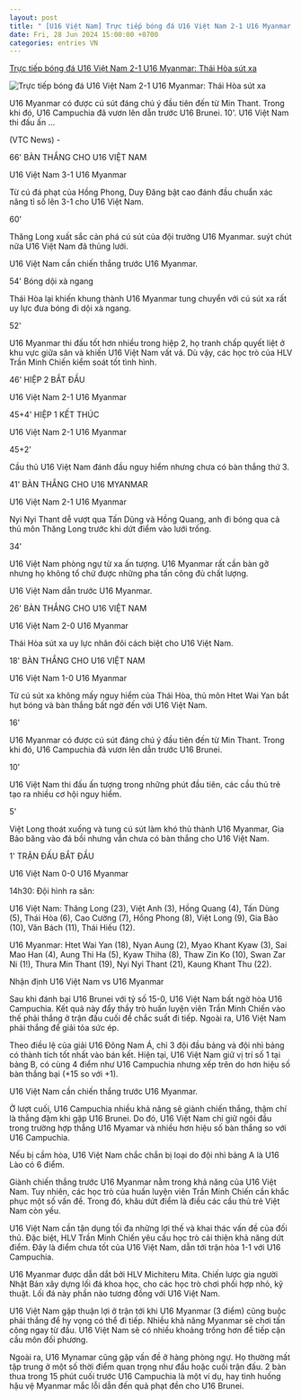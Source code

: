 ```yaml
---
layout: post
title: " [U16 Việt Nam] Trực tiếp bóng đá U16 Việt Nam 2-1 U16 Myanmar: Thái Hòa sút xa"
date: Fri, 28 Jun 2024 15:00:00 +0700
categories: entries VN
---
```

[Trực tiếp bóng đá U16 Việt Nam 2-1 U16 Myanmar: Thái Hòa sút xa](https://vtcnews.vn/truc-tiep-bong-da-u16-viet-nam-vs-u16-myanmar-giai-u16-dong-nam-a-2024-ar880154.html)

![Trực tiếp bóng đá U16 Việt Nam 2-1 U16 Myanmar: Thái Hòa sút xa](http://cdn-i.vtcnews.vn/resize/1IJCJ0lMm0Jjo7mU4M2osQ2/upload/2024/06/28/u16-viet-nam-thai-hoa-15284831.jpeg)

U16 Myanmar có được cú sút đáng chú ý đầu tiên đến từ Min Thant. Trong khi đó, U16 Campuchia đã vươn lên dẫn trước U16 Brunei. 10'. U16 Việt Nam thi đấu ấn ...

(VTC News) -

66' BÀN THẮNG CHO U16 VIỆT NAM

U16 Việt Nam 3-1 U16 Myanmar

Từ cú đá phạt của Hồng Phong, Duy Đăng bật cao đánh đầu chuẩn xác nâng tỉ số lên 3-1 cho U16 Việt Nam.

60'

Thăng Long xuất sắc cản phá cú sút của đội trưởng U16 Myanmar. suýt chút nữa U16 Việt Nam đã thủng lưới.

U16 Việt Nam cần chiến thắng trước U16 Myanmar.

54' Bóng dội xà ngang

Thái Hòa lại khiến khung thành U16 Myanmar tung chuyển với cú sút xa rất uy lực đưa bóng đi dội xà ngang.

52'

U16 Myanmar thi đấu tốt hơn nhiều trong hiệp 2, họ tranh chấp quyết liệt ở khu vực giữa sân và khiến U16 Việt Nam vất vả. Dù vậy, các học trò của HLV Trần Minh Chiến kiểm soát tốt tình hình.

46' HIỆP 2 BẮT ĐẦU

U16 Việt Nam 2-1 U16 Myanmar

45+4' HIỆP 1 KẾT THÚC

U16 Việt Nam 2-1 U16 Myanmar

45+2'

Cầu thủ U16 Việt Nam đánh đầu nguy hiểm nhưng chưa có bàn thắng thứ 3.

41' BÀN THẮNG CHO U16 MYANMAR

U16 Việt Nam 2-1 U16 Myanmar

Nyi Nyi Thant dễ vượt qua Tấn Dũng và Hồng Quang, anh đi bóng qua cả thủ môn Thăng Long trước khi dứt điểm vào lưới trống.

34'

U16 Việt Nam phòng ngự từ xa ấn tượng. U16 Myanmar rất cần bàn gỡ nhưng họ không tổ chứ được những pha tấn công đủ chất lượng.

U16 Việt Nam dẫn trước U16 Myanmar.

26' BÀN THẮNG CHO U16 VIỆT NAM

U16 Việt Nam 2-0 U16 Myanmar

Thái Hòa sút xa uy lực nhân đôi cách biệt cho U16 Việt Nam.

18' BÀN THẮNG CHO U16 VIỆT NAM

U16 Việt Nam 1-0 U16 Myanmar

Từ cú sút xa không mấy nguy hiểm của Thái Hòa, thủ môn Htet Wai Yan bắt hụt bóng và bàn thắng bất ngờ đến với U16 Việt Nam.

16'

U16 Myanmar có được cú sút đáng chú ý đầu tiên đến từ Min Thant. Trong khi đó, U16 Campuchia đã vươn lên dẫn trước U16 Brunei.

10'

U16 Việt Nam thi đấu ấn tượng trong những phút đầu tiên, các cầu thủ trẻ tạo ra nhiều cơ hội nguy hiểm.

5'

Việt Long thoát xuống và tung cú sút làm khó thủ thành U16 Myanmar, Gia Bảo băng vào đá bồi nhưng vẫn chưa có bàn thắng cho U16 Việt Nam.

1' TRẬN ĐẤU BẮT ĐẦU

U16 Việt Nam 0-0 U16 Myanmar

14h30: Đội hình ra sân:

U16 Việt Nam: Thăng Long (23), Việt Anh (3), Hồng Quang (4), Tấn Dùng (5), Thái Hòa (6), Cao Cường (7), Hồng Phong (8), Việt Long (9), Gia Bảo (10), Văn Bách (11), Thái Hiếu (12).

U16 Myanmar: Htet Wai Yan (18), Nyan Aung (2), Myao Khant Kyaw (3), Sai Mao Han (4), Aung Thi Ha (5), Kyaw Thiha (8), Thaw Zin Ko (10), Swan Zar Ni (1!), Thura Min Thant (19), Nyi Nyi Thant (21), Kaung Khant Thu (22).

Nhận định U16 Việt Nam vs U16 Myanmar

Sau khi đánh bại U16 Brunei với tỷ số 15-0, U16 Việt Nam bất ngờ hòa U16 Campuchia. Kết quả này đẩy thầy trò huấn luyện viên Trần Minh Chiến vào thế phải thắng ở trận đấu cuối để chắc suất đi tiếp. Ngoài ra, U16 Việt Nam phải thắng để giải tỏa sức ép.

Theo điều lệ của giải U16 Đông Nam Á, chỉ 3 đội đầu bảng và đội nhì bảng có thành tích tốt nhất vào bán kết. Hiện tại, U16 Việt Nam giữ vị trí số 1 tại bảng B, có cùng 4 điểm như U16 Campuchia nhưng xếp trên do hơn hiệu số bàn thắng bại (+15 so với +1).

U16 Việt Nam cần chiến thắng trước U16 Myanmar.

Ở lượt cuối, U16 Campuchia nhiều khả năng sẽ giành chiến thắng, thậm chí là thắng đậm khi gặp U16 Brunei. Do đó, U16 Việt Nam chỉ giữ ngôi đầu trong trường hợp thắng U16 Myamar và nhiều hơn hiệu số bàn thắng so với U16 Campuchia.

Nếu bị cầm hòa, U16 Việt Nam chắc chắn bị loại do đội nhì bảng A là U16 Lào có 6 điểm.

Giành chiến thắng trước U16 Myanmar nằm trong khả năng của U16 Việt Nam. Tuy nhiên, các học trò của huấn luyện viên Trần Minh Chiến cần khắc phục một số vấn đề. Trong đó, khâu dứt điểm là điều các cầu thủ trẻ Việt Nam còn yếu.

U16 Việt Nam cần tận dụng tối đa những lợi thế và khai thác vấn đề của đối thủ. Đặc biệt, HLV Trần Minh Chiến yêu cầu học trò cải thiện khả năng dứt điểm. Đây là điểm chưa tốt của U16 Việt Nam, dẫn tới trận hòa 1-1 với U16 Campuchia.

U16 Myanmar được dẫn dắt bởi HLV Michiteru Mita. Chiến lược gia người Nhật Bản xây dựng lối đá khoa học, cho các học trò chơi phối hợp nhỏ, kỹ thuật. Lối đá này phần nào tương đồng với U16 Việt Nam.

U16 Việt Nam gặp thuận lợi ở trận tới khi U16 Myanmar (3 điểm) cũng buộc phải thắng để hy vọng có thể đi tiếp. Nhiều khả năng Myanmar sẽ chơi tấn công ngay từ đầu. U16 Việt Nam sẽ có nhiều khoảng trống hơn để tiếp cận cầu môn đối phương.

Ngoài ra, U16 Mynamar cũng gặp vấn đề ở hàng phòng ngự. Họ thường mất tập trung ở một số thời điểm quan trọng như đầu hoặc cuối trận đấu. 2 bàn thua trong 15 phút cuối trước U16 Campuchia là một ví dụ, hay tình huống hậu vệ Myanmar mắc lỗi dẫn đến quả phạt đền cho U16 Brunei.

